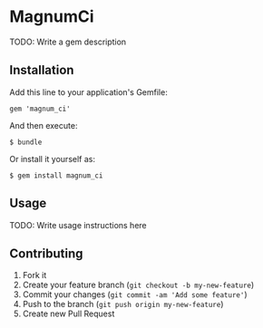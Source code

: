 # MagnumCi

TODO: Write a gem description

## Installation

Add this line to your application's Gemfile:

    gem 'magnum_ci'

And then execute:

    $ bundle

Or install it yourself as:

    $ gem install magnum_ci

## Usage

TODO: Write usage instructions here

## Contributing

1. Fork it
2. Create your feature branch (`git checkout -b my-new-feature`)
3. Commit your changes (`git commit -am 'Add some feature'`)
4. Push to the branch (`git push origin my-new-feature`)
5. Create new Pull Request
